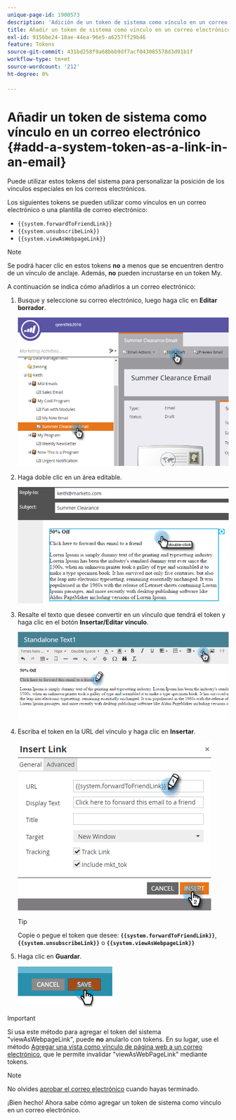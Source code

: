 ```yaml
---
unique-page-id: 1900573
description: 'Adición de un token de sistema como vínculo en un correo electrónico: documentos de Marketo, documentación del producto'
title: Añadir un token de sistema como vínculo en un correo electrónico
exl-id: 9156be24-18ae-44ea-96e5-a6257ff29b46
feature: Tokens
source-git-commit: 431bd258f9a68bbb9df7acf043085578d3d91b1f
workflow-type: tm+mt
source-wordcount: '212'
ht-degree: 0%

---
```


# Añadir un token de sistema como vínculo en un correo electrónico {#add-a-system-token-as-a-link-in-an-email}

Puede utilizar estos tokens del sistema para personalizar la posición de los vínculos especiales en los correos electrónicos.

Los siguientes tokens se pueden utilizar como vínculos en un correo electrónico o una plantilla de correo electrónico:

* `{{system.forwardToFriendLink}}`
* `{{system.unsubscribeLink}}`
* `{{system.viewAsWebpageLink}}`

>[!NOTE]
>
>Se podrá hacer clic en estos tokens **no** a menos que se encuentren dentro de un vínculo de anclaje. Además, **no** pueden incrustarse en un token My.

A continuación se indica cómo añadirlos a un correo electrónico:

1. Busque y seleccione su correo electrónico, luego haga clic en **Editar borrador**.

   ![](assets/one-1.png)

1. Haga doble clic en un área editable.

   ![](assets/two-1.png)

1. Resalte el texto que desee convertir en un vínculo que tendrá el token y haga clic en el botón **Insertar/Editar vínculo**.

   ![](assets/three-1.png)

1. Escriba el token en la URL del vínculo y haga clic en **Insertar**.

   ![](assets/four-1.png)

   >[!TIP]
   >
   >Copie o pegue el token que desee: **`{{system.forwardToFriendLink}}`**, **`{{system.unsubscribeLink}}`** o **`{{system.viewAsWebpageLink}}`**

1. Haga clic en **Guardar**.

   ![](assets/image2014-9-17-22-3a12-3a17.png)

>[!IMPORTANT]
>
>Si usa este método para agregar el token del sistema &quot;viewAsWebpageLink&quot;, puede **no** anularlo con tokens. En su lugar, use el método [Agregar una vista como vínculo de página web a un correo electrónico](/help/marketo/product-docs/email-marketing/general/functions-in-the-editor/add-a-view-as-web-page-link-to-an-email.md), que le permite invalidar &quot;viewAsWebPageLink&quot; mediante tokens.

>[!NOTE]
>
>No olvides [aprobar el correo electrónico](/help/marketo/product-docs/email-marketing/general/creating-an-email/approve-an-email.md) cuando hayas terminado.

¡Bien hecho! Ahora sabe cómo agregar un token de sistema como vínculo en un correo electrónico.
